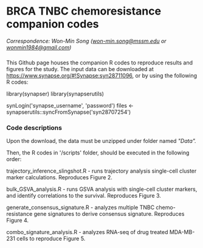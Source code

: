 # BRCA TNBC chemoresistance companion codes 

*Correspondence: Won-Min Song (won-min.song@mssm.edu or wonmin1984@gmail.com)*

### 
This Github page houses the companion R codes to reproduce results and figures for the study. The input data can be downloaded at https://www.synapse.org/#!Synapse:syn28711096, or by using the following R codes: 

library(synapser) 
library(synapserutils) 
 
synLogin('synapse_username', 'password') 
files <- synapserutils::syncFromSynapse('syn28707254')

### Code descriptions
Upon the download, the data must be unzipped under folder named *"Data".*

Then, the R codes in '/scripts' folder, should be executed in the following order: 

trajectory_inference_slingshot.R - runs trajectory analysis single-cell cluster marker calculations. Reproduces Figure 2. 

bulk_GSVA_analysis.R - runs GSVA analysis with single-cell cluster markers, and identify correlations to the survival. Reproduces Figure 3. 

generate_consensus_signature.R - analyzes multiple TNBC chemo-resistance gene signatures to derive consensus signature. Reproduces Figure 4. 

combo_signature_analysis.R - analyzes RNA-seq of drug treated MDA-MB-231 cells to reproduce Figure 5. 



